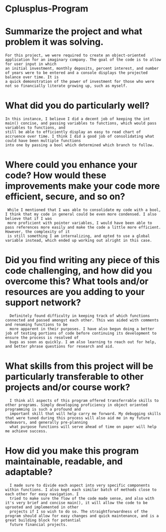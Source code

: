 # Cplusplus-Program

# Summarize the project and what problem it was solving.
    For this project, we were required to create an object-oriented application for an imaginary company. The goal of the code is to allow for user input in which
    an initial investment, monthly deposits, percent interest, and number of years were to be entered and a console displays the projected balance over time. It is
    a quick demonstration of the power of investment for those who were not so financially literate growing up, such as myself.
  
 # What did you do particularly well?
    In this instance, I believe I did a decent job of keeping the int main() concise, and passing variables to functions, which would pass variables to functions, and
    still be able to efficiently display an easy to read chart of accruence over time. I think I did a good job of consolidating what could have been multiple functions
    into one by passing a bool which determined which branch to follow. 
  
 # Where could you enhance your code? How would these improvements make your code more efficient, secure, and so on?
     While I mentioned that I was able to consolidate my code with a bool, I think that my code in general could be even more condensed. I also believe that if I was
     more proficient with pointer variables, I would have been able to pass references more easily and make the code a little more efficient. However, the complexity of it
     is still something I am internalizing, and opted to use a global variable instead, which ended up working out alright in this case.
   
  # Did you find writing any piece of this code challenging, and how did you overcome this? What tools and/or resources are you adding to your support network?
      Definitely found difficulty in keeping track of which functions connected and passed amongst each other. This was aided with comments and renaming functions to be
      more apparent in their purposes. I have also begun doing a better job of testing portions of code before continuing its development to ensure the process is resolved of
      bugs as soon as quickly. I am also learning to reach out for help, and better phrase questions for research and aid.
    
   # What skills from this project will be particularly transferable to other projects and/or course work?
      I think all aspects of this program offered transferrable skills to other programs. Simply developing proficiency in object oriented programming is such a profound and
      important skill that will help carry me forward. My debugging skills that were tuned during this process will also aid me in my future endeavors, and generally pre-planning
      what purpose functions will serve ahead of time on paper will help me achieve success.
      
   # How did you make this program maintainable, readable, and adaptable?
      I made sure to divide each aspect into very specific components within functions. I also kept each similar batch of methods close to each other for easy navigation. I
      tried to make sure the flow of the code made sense, and also with it's very brief and concise main(), it will allow the code to be uprooted and implemented in other 
      projects if I so wish to do so. The straightforwardness of the program should allow for easy changes and quick maintenance, and is a great building block for potential
      future financial projects.
      
      
